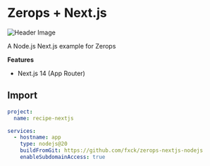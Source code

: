 # Zerops + Next.js

![Header Image](public/ZeropsNextjs.png)

A Node.js Next.js example for Zerops

**Features**

- Next.js 14 (App Router)

## Import 

```yaml
project:
  name: recipe-nextjs

services:
  - hostname: app
    type: nodejs@20
    buildFromGit: https://github.com/fxck/zerops-nextjs-nodejs
    enableSubdomainAccess: true
```
